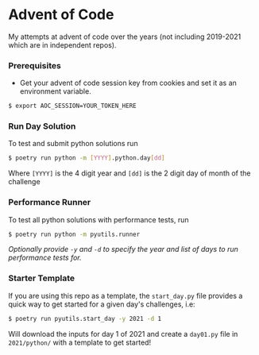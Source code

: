 # Advent of Code

My attempts at advent of code over the years (not including 2019-2021 which are in independent repos).

### Prerequisites

-   Get your advent of code session key from cookies and set it as an environment variable.

```bash
$ export AOC_SESSION=YOUR_TOKEN_HERE
```

### Run Day Solution

To test and submit python solutions run

```bash
$ poetry run python -m [YYYY].python.day[dd]
```

Where `[YYYY]` is the 4 digit year and `[dd]` is the 2 digit day of month of the challenge

### Performance Runner

To test all python solutions with performance tests, run

```bash
$ poetry run python -m pyutils.runner
```

_Optionally provide `-y` and `-d` to specify the year and list of days to run performance tests for._

### Starter Template

If you are using this repo as a template, the `start_day.py` file provides a quick way to get started for a given day's challenges, i.e:

```bash
$ poetry run pyutils.start_day -y 2021 -d 1
```

Will download the inputs for day 1 of 2021 and create a `day01.py` file in `2021/python/` with a template to get started!
